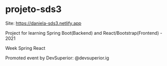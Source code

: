 # projeto-sds3
Site: https://daniela-sds3.netlify.app

Project for learning Spring Boot(Backend) and React/Bootstrap(Frontend) - 2021

Week Spring React 


Promoted event by DevSuperior: @devsuperior.ig
